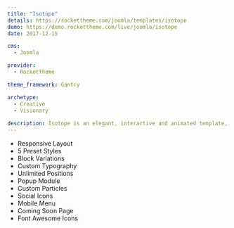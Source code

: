 ```yaml
---
title: "Isotope"
details: https://rockettheme.com/joomla/templates/isotope
demo: https://demo.rockettheme.com/live/joomla/isotope
date: 2017-12-15

cms: 
  - Joomla

provider: 
  - RocketTheme

theme_framework: Gantry

archetype:
  - Creative
  - Visionary
  
description: Isotope is an elegant, interactive and animated template, bursting with colors and imagery, in a highly flexible structure. Stylistic features include Parallax backgrounds and the versatile FlexSlider particle, with several layout options and animation effects.
---
```


* Responsive Layout
* 5 Preset Styles
* Block Variations
* Custom Typography
* Unlimited Positions
* Popup Module
* Custom Particles
* Social Icons
* Mobile Menu
* Coming Soon Page
* Font Awesome Icons	